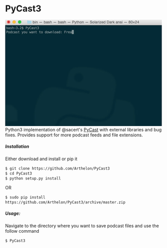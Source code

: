 # PyCast3

![gif](https://raw.githubusercontent.com/Arthelon/PyCast3/master/PyCast3_demo.gif)  
Python3 implementation of @sacert's [PyCast](https://github.com/sacert/PyCast) with external libraries 
and bug fixes.
Provides support for more podcast feeds and file extensions.

##### Installation

Either download and install or pip it

```
$ git clone https://github.com/Arthelon/PyCast3
$ cd PyCast3
$ python setup.py install
```

OR

```                      
$ sudo pip install https://github.com/Arthelon/PyCast3/archive/master.zip
```

##### Usage:

Navigate to the directory where you want to save podcast files and use the follow command

```                      
$ PyCast3
```